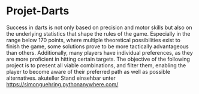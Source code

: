 # Projet-Darts
Success in darts is not only based on precision and motor skills but also on the underlying statistics that shape the rules of the game. Especially in the range below 170 points, where multiple theoretical possibilities exist to finish the game, some solutions prove to be more tactically advantageous than others. Additionally, many players have individual preferences, as they are more proficient in hitting certain targets.  The objective of the following project is to present all viable combinations, and filter them, enabling the player to become aware of their preferred path as well as possible alternatives.
akuteller Stand einsehbar unter https://simonguehring.pythonanywhere.com/
